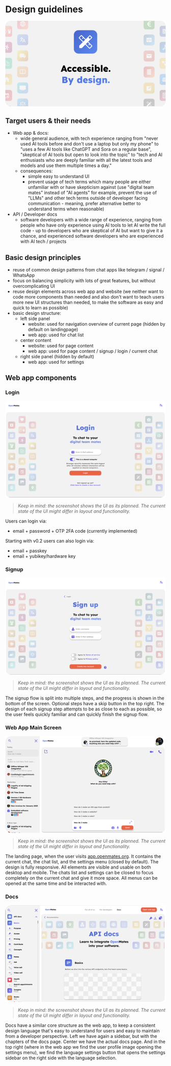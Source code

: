 # Design guidelines

![Design guidelines header image](../images/designguidelines_header.png)


## Target users & their needs

- Web app & docs:
	- wide general audience, with tech experience ranging from "never used AI tools before and don't use a laptop but only my phone" to "uses a few AI tools like ChatGPT and Sora on a regular base", "skeptical of AI tools but open to look into the topic" to "tech and AI enthusiasts who are deeply familiar with all the latest tools and models and use them multiple times a day."
	- consequences:
		- simple easy to understand UI
		- prevent usage of tech terms which many people are either unfamiliar with or have skepticism against (use "digital team mates" instead of "AI agents" for example, prevent the use of "LLMs" and other tech terms outside of developer facing communication - meaning, prefer alternative better to understand terms when reasonable)
- API / Developer docs
	- software developers with a wide range of experience, ranging from people who have only experience using AI tools to let AI write the full code - up to developers who are skeptical of AI but want to give it a chance, and experienced software developers who are experienced with AI tech / projects


## Basic design principles

- reuse of common design patterns from chat apps like telegram / signal / WhatsApp
- focus on balancing simplicity with lots of great features, but without overcomplicating UI
- reuse design elements across web app and website (we neither want to code more components than needed and also don't want to teach users more new UI structures than needed, to make the software as easy and quick to learn as possible)
- basic design structure:
	- left side panel
		- website: used for navigation overview of current page (hidden by default on landingpage)
		- web app: used for chat list
	- center content
		- website: used for page content
		- web app: used for page content / signup / login / current chat
	- right side panel (hidden by default)
		- web app: used for settings


## Web app components

### Login

![Web app login screenshot](../images/login.png)
>_Keep in mind: the screenshot shows the UI as its planned. The current state of the UI might differ in layout and functionality._

Users can login via:
- email + password + OTP 2FA code (currently implemented)

Starting with v0.2 users can also login via:
- email + passkey
- email + yubikey/hardware key

### Signup

![Web app signup screenshot](../images/signup.png)
>_Keep in mind: the screenshot shows the UI as its planned. The current state of the UI might differ in layout and functionality._

The signup flow is split into multiple steps, and the progress is shown in the bottom of the screen. Optional steps have a skip button in the top right. The design of each signup step attempts to be as close to each as possible, so the user feels quickly familiar and can quickly finish the signup flow.


### Web App Main Screen

![Web app main screen screenshot](../images/webappmainscreen.png)
>_Keep in mind: the screenshot shows the UI as its planned. The current state of the UI might differ in layout and functionality._

The landing page, when the user visits [app.openmates.org](https://app.openmates.org). It contains the current chat, the chat list, and the settings menu (closed by default). The design is fully responsive. All elements are visible and usable on both desktop and mobile. The chats list and settings can be closed to focus completely on the current chat and give it more space. All menus can be opened at the same time and be interacted with. 

<!-- 
#### Current chat

#### Chats list & Search

#### Settings 
-->


### Docs

![Docs screen screenshot](../images/docs.png)
>_Keep in mind: the screenshot shows the UI as its planned. The current state of the UI might differ in layout and functionality._

Docs have a similar core structure as the web app, to keep a consistent design language that's easy to understand for users and easy to maintain from a developer perspective. Left we have again a sidebar, but with the chapters of the docs page. Center we have the actual docs page. And in the top right (where in the web app we find the user profile image opening the settings menu), we find the language settings button that opens the settings sidebar on the right side with the language selection.